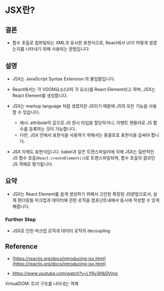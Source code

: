 # JSX란?

## 결론

- 함수 호출로 컴파일되는 XML과 유사한 표현식으로, React에서 UI가 어떻게 생겼는지를 나타내기 위해 사용되는 문법입니다.

## 설명

- JSX는 JavaScript Syntax Extension 의 줄임말입니다.

- React에서는 각 VDOM요소(UI의 각 요소)를 React Element라고 하며, JSX는 React Element를 생성합니다.

- JSX는 markup language 처럼 생겼지만 JS이기 때문에 JS의 모든 기능을 사용할 수 있습니다.
    - 예시: attribute의 값으로 JS 원시 타입을 할당하거나, 이벤트 핸들러로 JS 함수를 등록하는 것이 가능합니다.
    - 다만, JSX 안에서 표현식을 사용하기 위해서는 중괄호로 표현식을 감싸야 합니다.

- JSX 자체도 표현식입니다. babel과 같은 트랜스파일러에 의해 JSX는 일반적인 JS 함수 호출(`React.createElement()`)로 트랜스파일되며,  함수 호출의 결과인 JS 객체로 평가됩니다.

## 요약

- JSX는 React Element를 쉽게 생성하기 위해서 고안된 확장된 JS문법으로서, 실제 렌더링될 마크업과 데이터에 관한 로직을 컴포넌트내에서 동시에 작성할 수 있게 해줍니다.

### Further Step

- JSX로 인한 마크업 로직과 데이터 로직의 decoupling

## Reference

- [https://reactjs.org/docs/introducing-jsx.html](https://reactjs.org/docs/introducing-jsx.html)

- https://www.youtube.com/watch?v=LY6y3HbDVmg



VirtualDOM: 트리 구조를 나타내는 객체
